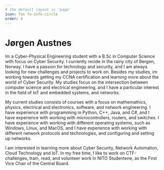 ```yaml
---
# the default layout is 'page'
icon: fas fa-info-circle
order: 4
---
```


# Jørgen Austnes

Im a Cyber-Physical Engineering student with a B.Sc in Computer Science with focus on Cyber Security. I currently recide in the rainy city of Bergen, Norway.
I have a passion for technology and security, and I am always looking for new challenges and projects to work on. Besides my studies, im working towards getting my CCNA certification and learning more about the world of Cyber Security. My studies focus on the intersection between computer science and electrical engineering, and I have a particular interest in the field of IoT and embedded systems, and networks. 

My current studies consists of courses with a focus on mathemathics, physics, electrical and electronics, software, and network engineering. I have experience with programming in Python, C++, Java, and C#, and I have experience with working with microcontrollers, routers, and switches. I have experience with working with different operating systems, such as Windows, Linux, and MacOS, and I have experience with working with different network protocols and technologies, and configuring and setting up networks.

I am interested in learning more about Cyber Security, Network Automation, Cloud Technology and IoT. In my free time, I like to work on CTF-challenges, train, read, and volunteer work in NITO Studentene, as the First Vice Chair of the Central Board. 
